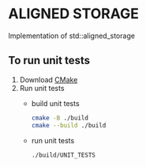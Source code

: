 # ALIGNED STORAGE

Implementation of std::aligned_storage

## To run unit tests

1. Download [CMake](https://cmake.org/download/)
2. Run unit tests
    - build unit tests

        ```bash
        cmake -B ./build
        cmake --build ./build
        ```

    - run unit tests

        ```bash
        ./build/UNIT_TESTS
        ```
